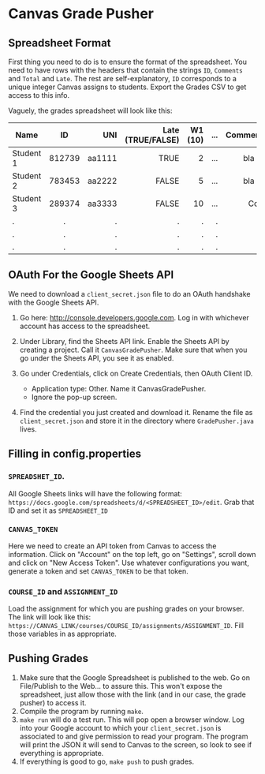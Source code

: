 # Canvas Grade Pusher

## Spreadsheet Format
First thing you need to do is to ensure the format of the spreadsheet. You need to have rows with the headers that contain the strings `ID`, `Comments` and `Total` and `Late`. The rest are self-explanatory, `ID` corresponds to a unique integer Canvas assigns to students. Export the Grades CSV to get access to this info. 

Vaguely, the grades spreadsheet will look like this:

| Name        | ID           | UNI  | Late (TRUE/FALSE) | W1 (10) | ... | Comments | Total (100) 
| ------------- |:-------------:| -----:| ------:| ------:| ------:| --------:| ------ 
| Student 1  | 812739 | aa1111 | TRUE  | 2  | ... | bla bla | 75
| Student 2  | 783453 | aa2222 | FALSE | 5  | ... | bla bla | 87
| Student 3 |  289374 |  aa3333 | FALSE | 10 | ... | Cool! | 100 
| . | . | . | . | . |.| .| .
| . | . | . | . | . |.| .| .
| . | . | . | . | . |.| .| .

## OAuth For the Google Sheets API

We need to download a `client_secret.json` file to do an OAuth handshake with the Google Sheets API.

1. Go here: <http://console.developers.google.com>. Log in with whichever account has access to the spreadsheet.
2. Under Library, find the Sheets API link. Enable the Sheets API by creating a project. Call it `CanvasGradePusher`. Make sure that when you go under the Sheets API, you see it as enabled.
3. Go under Credentials, click on Create Credentials, then OAuth Client ID. 
	- Application type: Other. Name it CanvasGradePusher.
	- Ignore the pop-up screen.

4. Find the credential you just created and download it. Rename the file as `client_secret.json` and store it in the directory where `GradePusher.java` lives.

## Filling in config.properties

### `SPREADSHET_ID`. 
All Google Sheets links will have the following format: `https://docs.google.com/spreadsheets/d/<SPREADSHEET_ID>/edit`. Grab that ID and set it as `SPREADSHEET_ID`

### `CANVAS_TOKEN`
Here we need to create an API token from Canvas to access the information. Click on "Account" on the top left, go on "Settings", scroll down and click on "New Access Token". Use whatever configurations you want, generate a token and set `CANVAS_TOKEN` to be that token.

### `COURSE_ID` and `ASSIGNMENT_ID`
Load the assignment for which you are pushing grades on your browser. The link will look like this: `https://CANVAS_LINK/courses/COURSE_ID/assignments/ASSIGNMENT_ID`. Fill those variables in as appropriate.

## Pushing Grades
1. Make sure that the Google Spreadsheet is published to the web. Go on File/Publish to the Web... to assure this. This won't expose the spreadsheet, just allow those with the link (and in our case, the grade pusher) to access it.
2. Compile the program by running `make`.
3. `make run` will do a test run. This will pop open a browser window. Log into your Google account to which your `client_secret.json` is associated to and give permission to read your program. The program will print the JSON it will send to Canvas to the screen, so look to see if everything is appropriate.
3. If everything is good to go, `make push` to push grades.
